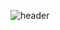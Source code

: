 ![header](https://capsule-render.vercel.app/api?type=waving&color=auto&height=300&section=header&text=Open%20Source&animation=fadeIn&fontAlignY=38&desc=Decorate%20GitHub%20Profile%20or%20any%20Repo%20like%20me!&descAlignY=51&descAlign=62)
